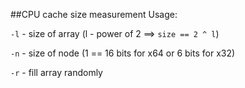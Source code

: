 ##CPU cache size measurement
Usage:

`-l` - size of array (l - power of 2 ==> `size == 2 ^ l`)

`-n` - size of node (1 == 16 bits for x64 or 6 bits for x32)

`-r` - fill array randomly

